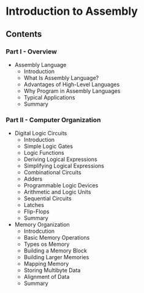# Introduction to Assembly

## Contents

### Part I - Overview

- Assembly Language
    - Introduction
    - What Is Assembly Language?
    - Advantages of High-Level Languages
    - Why Program in Assembly Languages
    - Typical Applications
    - Summary

### Part II - Computer Organization

- Digital Logic Circuits
    - Introduction
    - Simple Logic Gates
    - Logic Functions
    - Deriving Logical Expressions
    - Simplifying Logical Expressions
    - Combinational Circuits
    - Adders
    - Programmable Logic Devices
    - Arithmetic and Logic Units
    - Sequential Circuits
    - Latches
    - Flip-Flops
    - Summary
- Memory Organization
    - Introdcution
    - Basic Memory Operations
    - Types os Memory
    - Building a Memory Block
    - Building Larger Memories
    - Mapping Memory
    - Storing Multibyte Data
    - Alignment of Data
    - Summary